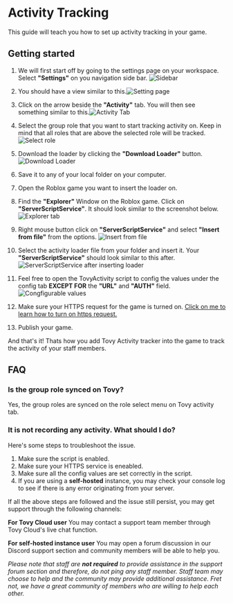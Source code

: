 # Activity Tracking
This guide will teach you how to set up activity tracking in your game.

## Getting started

 1. We will first start off by going to the settings page on your workspace. Select **"Settings"** on you navigation side bar.
![Sidebar](https://i.imgur.com/Gbmrda3.png)

2. You should have a view similar to this.![Setting page](https://i.imgur.com/M9WDfkN.png)

3. Click on the arrow beside the **"Activity"** tab. You will then see something similar to this.![Activity Tab](https://i.imgur.com/8xbSEtU.png)

4. Select the group role that you want to start tracking activity on. 
Keep in mind that all roles that are above the selected role will be tracked. ![Select role](https://i.imgur.com/vQkZpnz.png)

5. Download the loader by clicking the **"Download Loader"** button.![Download Loader](https://i.imgur.com/EPEhS7x.png)

6. Save it to any of your local folder on your computer. 
	
7. Open the Roblox game you want to insert the loader on.
8. Find the **"Explorer"** Window on the Roblox game. Click on **"ServerScriptService"**. It should look similar to the screenshot below. 
![Explorer tab](https://i.imgur.com/rKbkYor.png)

9. Right mouse button click on **"ServerScriptService"** and select **"Insert from file"** from the options. ![Insert from file](https://i.imgur.com/AtvXdgY.png)
   
10. Select the activity loader file from your folder and insert it. Your **"ServerScriptService"** should look similar to this after. ![ServerScriptService after inserting loader](https://i.imgur.com/BpMbj0U.png)

11. Feel free to open the TovyActivity script to config the values under the config tab **EXCEPT FOR** the **"URL"** and **"AUTH"** field.
![Congfigurable values](https://i.imgur.com/7qfRidQ.png)

12. Make sure your HTTPS request for the game is turned on. 
[Click on me to learn how to turn on https request.](https://www.swipetips.com/how-to-turn-on-http-requests-in-roblox/)

13. Publish your game.

And that's it! Thats how you add Tovy Activity tracker into the game to track the activity of your staff members.

## FAQ
### Is the group role synced on Tovy?
Yes, the group roles are synced on the role select menu on Tovy activity tab.

### It is not recording any activity. What should I do?
Here's some steps to troubleshoot the issue.
1. Make sure the script is enabled.
2. Make sure your HTTPS service is eneabled.
3. Make sure all the config values are set correctly in the script.
4. If you are using a **self-hosted** instance, you may check your console log to see if there is any error originating from your server.

If all the above steps are followed and the issue still persist, you may get support through the following channels:

**For Tovy Cloud user**
You may contact a support team member through Tovy Cloud's live chat function.

**For self-hosted instance user**
You may open a forum discussion in our Discord support section and community members will be able to help you. 

_Please note that staff are **not required** to provide assistance in the support forum section and therefore, do not ping any staff member. Staff team may choose to help and the community may provide additional assistance. Fret not, we have a great community of members who are willing to help each  other._ 